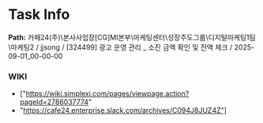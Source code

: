 # Task Info

**Path:** 카페24(주)\본사사업장\[CG]MI본부\마케팅센터\성장주도그룹\디지털마케팅1팀\마케팅2 / jjsong / [324499] 광고 운영 관리 _ 소진 금액 확인 및 잔액 체크 / 2025-09-01_00-00-00

### WIKI
- ["https://wiki.simplexi.com/pages/viewpage.action?pageId=2786037774"
- "https://cafe24.enterprise.slack.com/archives/C094J8JUZ4Z"]

